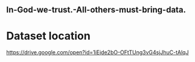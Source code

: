 ## In-God-we-trust.-All-others-must-bring-data.

# Dataset location
https://drive.google.com/open?id=1iEjde2bO-OFtTUng3vG4sjJhuC-tAlqJ
